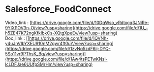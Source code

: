 # Salesforce_FoodConnect
Video_link : [https://drive.google.com/file/d/10DqWso_vRdtxgq3JNiRe-9YIXPOV3n-O/view?usp=sharing](https://drive.google.com/file/d/1U_-h5ZE47K72ngKfkIbkCs-XQtgXpeEv/view?usp=sharing) <br />
Doc_link : [[https://drive.google.com/file/d/1QVNh-y4uJnVIbYXEU910nM2gwr4ft0uY/view?usp=sharing](https://drive.google.com/file/d/1zvNq5zdF6ij-DYQ-5So11vr9PThsK_Bq/view?usp=sharing)](https://drive.google.com/file/d/1Aw4tsPETwKNsl-lcLDFJae6UUfpSMrHm/view?usp=sharing)
